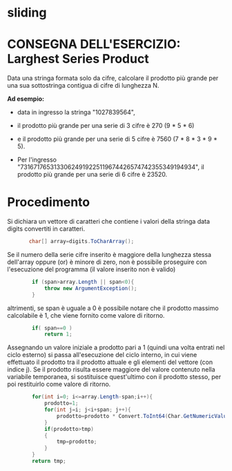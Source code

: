 # sliding
# CONSEGNA DELL'ESERCIZIO: Larghest Series Product

Data una stringa formata solo da cifre, calcolare il prodotto più grande per una sua sottostringa contigua di cifre di lunghezza N.

**Ad esempio:**

- data in ingresso la stringa "1027839564", 
- il prodotto più grande per una serie di 3 cifre è 270 (9 * 5 * 6)
- e il prodotto più grande per una serie di 5 cifre è 7560 (7 * 8 * 3 * 9 * 5).

- Per l'ingresso "73167176531330624919225119674426574742355349194934", il prodotto più grande per una serie di 6 cifre è 23520.

# Procedimento

Si dichiara un vettore di caratteri che contiene i valori della stringa data digits convertiti in caratteri.

```csharp
       char[] array=digits.ToCharArray();
```
Se il numero della serie cifre inserito è maggiore della lunghezza stessa dell'array oppure (or) è minore di zero, non è possibile proseguire con l'esecuzione del programma (il valore inserito non è valido)

```csharp
        if (span>array.Length || span<0){
            throw new ArgumentException();
        }
```
altrimenti, se span è uguale a 0 è possibile notare che il prodotto massimo calcolabile è 1, che viene fornito come valore di ritorno.

```csharp
        if( span==0 )
            return 1;
```
Assegnando un valore iniziale a prodotto pari a 1 (quindi una volta entrati nel ciclo esterno) si passa all'esecuzione del ciclo interno, in cui viene effettuato il prodotto tra il prodotto attuale e gli elementi del vettore (con indice j).
Se il prodotto risulta essere maggiore del valore contenuto nella variabile temporanea, si sostituisce quest'ultimo con il prodotto stesso, per poi restituirlo come valore di ritorno.

```csharp
        for(int i=0; i<=array.Length-span;i++){
            prodotto=1;
            for(int j=i; j<i+span; j++){
                prodotto=prodotto * Convert.ToInt64(Char.GetNumericValue(array[j]));
            }
            if(prodotto>tmp)
            {
                tmp=prodotto;
            }
        }
        return tmp;
```

